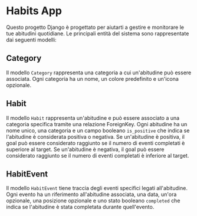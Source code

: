 # Habits App

Questo progetto Django è progettato per aiutarti a gestire e monitorare le tue abitudini quotidiane. Le principali entità del sistema sono rappresentate dai seguenti modelli:

## Category
Il modello `Category` rappresenta una categoria a cui un'abitudine può essere associata. Ogni categoria ha un nome, un colore predefinito e un'icona opzionale.

## Habit
Il modello `Habit` rappresenta un'abitudine e può essere associato a una categoria specifica tramite una relazione ForeignKey. Ogni abitudine ha un nome unico, una categoria e un campo booleano `is_positive` che indica se l'abitudine è considerata positiva o negativa. Se un'abitudine è positiva, il goal può essere considerato raggiunto se il numero di eventi completati è superiore al target. Se un'abitudine è negativa, il goal può essere considerato raggiunto se il numero di eventi completati è inferiore al target.

## HabitEvent
Il modello `HabitEvent` tiene traccia degli eventi specifici legati all'abitudine. Ogni evento ha un riferimento all'abitudine associata, una data, un'ora opzionale, una posizione opzionale e uno stato booleano `completed` che indica se l'abitudine è stata completata durante quell'evento.

